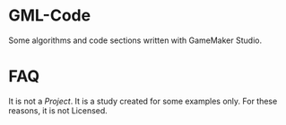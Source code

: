 # GML-Code
Some algorithms and code sections written with GameMaker Studio.
# FAQ
It is not a *Project*. It is a study created for some examples only.
For these reasons, it is not Licensed.
